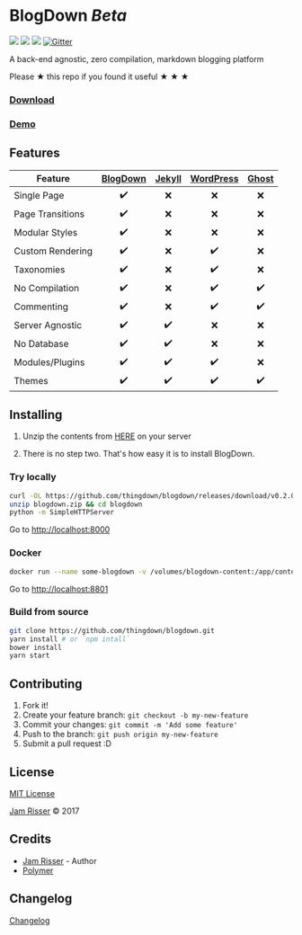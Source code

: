 # BlogDown _Beta_

[![](https://img.shields.io/docker/stars/thingdown/blogdown.svg?style=flat-square)](https://hub.docker.com/r/thingdown/blogdown/) [![](https://img.shields.io/docker/pulls/thingdown/blogdown.svg?style=flat-square)](https://hub.docker.com/r/thingdown/blogdown/) [![](https://img.shields.io/docker/build/thingdown/blogdown.svg?style=flat-square)](https://hub.docker.com/r/thingdown/blogdown/) [![Gitter](https://img.shields.io/gitter/room/nwjs/nw.js.svg?style=flat-square)](https://gitter.im/thingdown/blogdown?utm_source=badge&utm_medium=badge&utm_campaign=pr-badge)

A back-end agnostic, zero compilation, markdown blogging platform

Please &#9733; this repo if you found it useful &#9733; &#9733; &#9733;

### [Download](https://github.com/thingdown/blogdown/releases/download/v0.2.0/blogdown.zip)
### [Demo](https://thingdown.github.io/blogdown)


## Features

| Feature          | [BlogDown](https://github.com/thingdown/blogdown) | [Jekyll](https://jekyllrb.com/) | [WordPress](https://wordpress.org/) | [Ghost](https://ghost.org/) |
| ---------------- | :-----------------------------------------------: | :-----------------------------: | :---------------------------------: | :-------------------------: |
| Single Page      | :heavy_check_mark:                                | :x:                             | :x:                                 | :x:                         |
| Page Transitions | :heavy_check_mark:                                | :x:                             | :x:                                 | :x:                         |
| Modular Styles   | :heavy_check_mark:                                | :x:                             | :x:                                 | :x:                         |
| Custom Rendering | :heavy_check_mark:                                | :x:                             | :heavy_check_mark:                  | :x:                         |
| Taxonomies       | :heavy_check_mark:                                | :x:                             | :heavy_check_mark:                  | :x:                         |
| No Compilation   | :heavy_check_mark:                                | :x:                             | :heavy_check_mark:                  | :heavy_check_mark:          |
| Commenting       | :heavy_check_mark:                                | :x:                             | :heavy_check_mark:                  | :heavy_check_mark:          |
| Server Agnostic  | :heavy_check_mark:                                | :heavy_check_mark:              | :x:                                 | :x:                         |
| No Database      | :heavy_check_mark:                                | :heavy_check_mark:              | :x:                                 | :x:                         |
| Modules/Plugins  | :heavy_check_mark:                                | :heavy_check_mark:              | :heavy_check_mark:                  | :x:                         |
| Themes           | :heavy_check_mark:                                | :heavy_check_mark:              | :heavy_check_mark:                  | :heavy_check_mark:          |


## Installing

1. Unzip the contents from [HERE](https://github.com/thingdown/blogdown/releases/download/v0.1.10/blogdown.zip) on your server

2. There is no step two. That's how easy it is to install BlogDown.

### Try locally

```sh
curl -OL https://github.com/thingdown/blogdown/releases/download/v0.2.0/blogdown.zip
unzip blogdown.zip && cd blogdown
python -m SimpleHTTPServer
```

Go to [http://localhost:8000](http://localhost:8000)

### Docker

```sh
docker run --name some-blogdown -v /volumes/blogdown-content:/app/content -p 8801:8801 thingdown/blogdown:latest
```

Go to [http://localhost:8801](http://localhost:8801)

### Build from source

```sh
git clone https://github.com/thingdown/blogdown.git
yarn install # or `npm intall`
bower install
yarn start
```


## Contributing
1. Fork it!
2. Create your feature branch: `git checkout -b my-new-feature`
3. Commit your changes: `git commit -m 'Add some feature'`
4. Push to the branch: `git push origin my-new-feature`
5. Submit a pull request :D


## License

[MIT License](https://github.com/thingdown/blogdown/blob/master/LICENSE)

[Jam Risser]('https://github.com/jamrizzi') &copy; 2017


## Credits

* [Jam Risser](https://github.com/jamrizzi) - Author
* [Polymer](https://www.polymer-project.org/)


## Changelog

[Changelog](https://github.com/thingdown/blogdown/blob/master/CHANGELOG.md)
